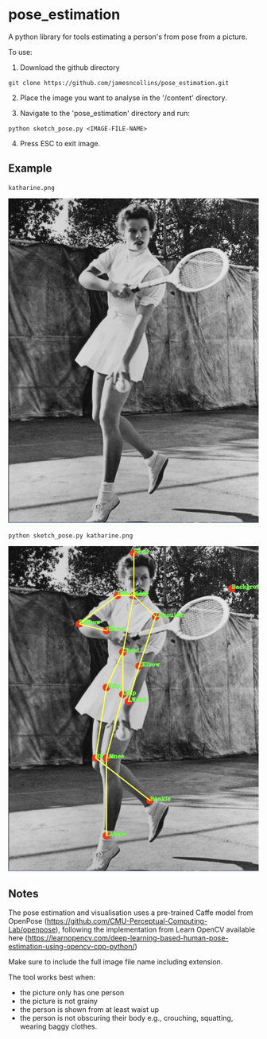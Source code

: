 pose_estimation
==============

A python library for tools estimating a person's from pose from a picture. 

To use: 

1. Download the github directory

```
git clone https://github.com/jamesncollins/pose_estimation.git
```

2. Place the image you want to analyse in the '/content' directory. 

3. Navigate to the 'pose_estimation' directory and run:

```
python sketch_pose.py <IMAGE-FILE-NAME>
```

4. Press ESC to exit image.

## Example

```
katharine.png
```

![Katharine](https://github.com/jamesncollins/pose_estimation/blob/main/content/katharine.png?raw=true)

```
python sketch_pose.py katharine.png
```

 ![Pose](https://github.com/jamesncollins/pose_estimation/blob/main/content/katharine2.png?raw=true)


## Notes

The pose estimation and visualisation uses a pre-trained Caffe model from OpenPose (https://github.com/CMU-Perceptual-Computing-Lab/openpose), following the implementation from Learn OpenCV available here (https://learnopencv.com/deep-learning-based-human-pose-estimation-using-opencv-cpp-python/)

Make sure to include the full image file name including extension. 

The tool works best when: 
- the picture only has one person
- the picture is not grainy
- the person is shown from at least waist up
- the person is not obscuring their body e.g., crouching, squatting, wearing baggy clothes. 


